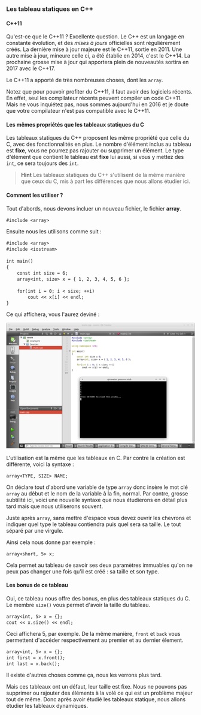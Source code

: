 ### Les tableau statiques en C++

#### C++11

Qu'est-ce que le C++11 ? Excellente question. Le C++ est un langage en constante évolution, et des *mises à jours* officielles sont régulièrement créés. La dernière mise à jour majeure est le C++11, sortie en 2011. Une autre mise à jour, mineure celle ci, a été établie en 2014, c'est le C++14. La prochaine grosse mise à jour qui apportera plein de nouveautés sortira en 2017 avec le C++17.

Le C++11 a apporté de très nombreuses choses, dont les ```array```. 

Notez que pour pouvoir profiter du C++11, il faut avoir des logiciels récents. En effet, seul les compilateur récents peuvent compiler un code C++11. Mais ne vous inquiétez pas, nous sommes aujourd'hui en 2016 et je doute que votre compilateur n'est pas compatible avec le C++11.

#### Les mêmes propriétés que les tableaux statiques du C

Les tableaux statiques du C++ proposent les même propriété que celle du C, avec des fonctionnalités en plus. Le nombre d'élément inclus au tableau est **fixe**, vous ne pourrez pas rajouter ou supprimer un élément. Le type d'élément que contient le tableau est **fixe** lui aussi, si vous y mettez des ```int```, ce sera toujours des ```int```.

> **Hint** Les tableaux statiques du C++ s'utilisent de la même manière que ceux du C, mis à part les différences que nous allons étudier ici.

#### Comment les utiliser ?

Tout d'abords, nous devons incluer un nouveau fichier, le fichier **array**.

    #include <array>
    
Ensuite nous les utilisons comme suit :

    #include <array>
    #include <iostream>
    
    int main()
    {
        const int size = 6;
        array<int, size> x = { 1, 2, 3, 4, 5, 6 };
        
        for(int i = 0; i < size; ++i)
            cout << x[i] << endl;
    }
    
Ce qui affichera, vous l'aurez deviné : 

![](Screenshot_2015-09-01_11-50-29.png)

L'utilisation est la même que les tableaux en C. Par contre la création est différente, voici la syntaxe :

    array<TYPE, SIZE> NAME;
    
On déclare tout d'abord une variable de type ```array``` donc insère le mot clé ```array``` au début et le nom de la variable à la fin, normal. Par contre, grosse subtilité ici, voici une nouvelle syntaxe que nous étudierons en détail plus tard mais que nous utiliserons souvent.

Juste après ```array```, sans mettre d'espace vous devez ouvrir les chevrons et indiquer quel type le tableau contiendra puis quel sera sa taille. Le tout séparé par une virgule.

Ainsi cela nous donne par exemple :

    array<short, 5> x;
    
Cela permet au tableau de savoir ses deux paramètres immuables qu'on ne peux pas changer une fois qu'il est créé : sa taille et son type.

#### Les bonus de ce tableau

Oui, ce tableau nous offre des bonus, en plus des tableaux statiques du C. Le membre ```size()``` vous permet d'avoir la taille du tableau.

    array<int, 5> x = {};
    cout << x.size() << endl;
    
Ceci affichera 5, par exemple. De la même manière, ```front``` et ```back``` vous permettent d'accéder respectivement au premier et au dernier élement.

    array<int, 5> x = {};
    int first = x.front();
    int last = x.back();
    
Il existe d'autres choses comme ça, nous les verrons plus tard.

Mais ces tableaux ont un défaut, leur taille est fixe. Nous ne pouvons pas supprimer ou rajouter des éléments à la volé ce qui est un problème majeur tout de même. Donc après avoir étudié les tableaux statique, nous allons étudier les tableaux dynamiques.